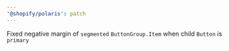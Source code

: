 ```yaml
---
'@shopify/polaris': patch
---
```


Fixed negative margin of `segmented` `ButtonGroup.Item` when child `Button` is `primary`
